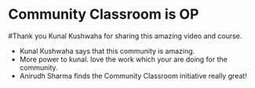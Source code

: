 # Community Classroom is OP
#Thank you Kunal Kushwaha for sharing this amazing video and course. 

- Kunal Kushwaha says that this community is amazing.
- More power to kunal. love the work which your are doing for the community.
- Anirudh Sharma finds the Community Classroom initiative really great!
